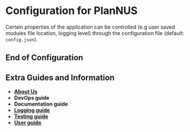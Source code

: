 # Configuration for PlanNUS
Certain properties of the application can be controlled (e.g user saved modules file location, logging level) through the configuration file (default: `config.json`).

## End of Configuration

## Extra Guides and Information

* [**About Us**](https://ay2021s1-cs2113t-f12-1.github.io/tp/AboutUs.html)
* **DevOps guide**
* **Documentation guide**
* [**Logging guide**](https://ay2021s1-cs2113t-f12-1.github.io/tp/LoggingGuide.html)
* [**Testing guide**](https://ay2021s1-cs2113t-f12-1.github.io/tp/TestingGuide.html)
* [**User guide**](https://ay2021s1-cs2113t-f12-1.github.io/tp/UserGuide.html)